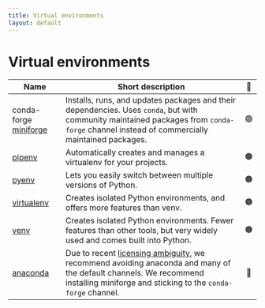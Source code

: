 ```yaml
---
title: Virtual environments
layout: default
---
```


# Virtual environments

| Name                    | Short description                                                                                                                                                                                     | 🚦  |
| ----------------------- | ----------------------------------------------------------------------------------------------------------------------------------------------------------------------------------------------------- | :-: |
| conda-forge [miniforge] | Installs, runs, and updates packages and their dependencies. Uses `conda`, but with community maintained packages from `conda-forge` channel instead of commercially maintained packages.             | 🟢  |
| [pipenv]                | Automatically creates and manages a virtualenv for your projects.                                                                                                                                     | 🟠  |
| [pyenv]                 | Lets you easily switch between multiple versions of Python.                                                                                                                                           | 🟠  |
| [virtualenv]            | Creates isolated Python environments, and offers more features than venv.                                                                                                                             | 🟠  |
| [venv]                  | Creates isolated Python environments. Fewer features than other tools, but very widely used and comes built into Python.                                                                              | 🟠  |
| [anaconda]              | Due to recent [licensing ambiguity][anaconda-problems], we recommend avoiding anaconda and many of the default channels. We recommend installing miniforge and sticking to the `conda-forge` channel. | 🔴  |

<!-- links here for a more readable table -->

[miniforge]: https://conda-forge.org/download/
[pipenv]: https://pipenv.pypa.io/en/latest/
[pyenv]: https://github.com/pyenv/pyenv
[virtualenv]: https://virtualenv.pypa.io/en/latest/
[anaconda]: https://www.anaconda.com/
[anaconda-problems]: https://www.theregister.com/2024/08/08/anaconda_puts_the_squeeze_on/
[venv]: https://docs.python.org/3/library/venv.html
